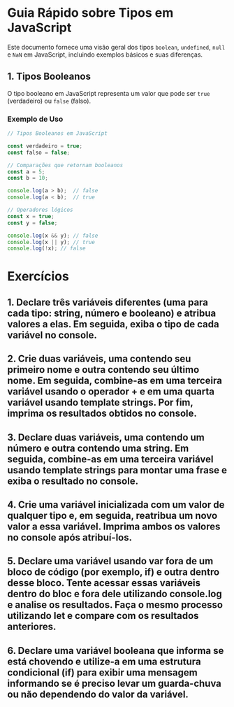 # Guia Rápido sobre Tipos em JavaScript

Este documento fornece uma visão geral dos tipos `boolean`, `undefined`, `null` e `NaN` em JavaScript, incluindo exemplos básicos e suas diferenças.

## 1. Tipos Booleanos

O tipo booleano em JavaScript representa um valor que pode ser `true` (verdadeiro) ou `false` (falso).

### Exemplo de Uso

```javascript
// Tipos Booleanos em JavaScript

const verdadeiro = true;
const falso = false;

// Comparações que retornam booleanos
const a = 5;
const b = 10;

console.log(a > b);  // false
console.log(a < b);  // true

// Operadores lógicos
const x = true;
const y = false;

console.log(x && y); // false
console.log(x || y); // true
console.log(!x); // false
```

# Exercícios

## 1. Declare três variáveis diferentes (uma para cada tipo: string, número e booleano) e atribua valores a elas. Em seguida, exiba o tipo de cada variável no console.

## 2. Crie duas variáveis, uma contendo seu primeiro nome e outra contendo seu último nome. Em seguida, combine-as em uma terceira variável usando o operador + e em uma quarta variável usando template strings. Por fim, imprima os resultados obtidos no console.

## 3. Declare duas variáveis, uma contendo um número e outra contendo uma string. Em seguida, combine-as em uma terceira variável usando template strings para montar uma frase e exiba o resultado no console.

## 4. Crie uma variável inicializada com um valor de qualquer tipo e, em seguida, reatribua um novo valor a essa variável. Imprima ambos os valores no console após atribuí-los.

## 5. Declare uma variável usando var fora de um bloco de código (por exemplo, if) e outra dentro desse bloco. Tente acessar essas variáveis dentro do bloc e fora dele utilizando console.log e analise os resultados. Faça o mesmo processo utilizando let e compare com os resultados anteriores.

## 6. Declare uma variável booleana que informa se está chovendo e utilize-a em uma estrutura condicional (if) para exibir uma mensagem informando se é preciso levar um guarda-chuva ou não dependendo do valor da variável.